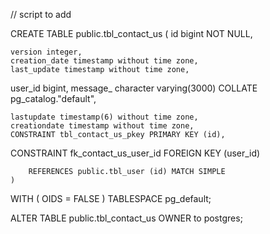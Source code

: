 // script to add


CREATE TABLE public.tbl_contact_us
(
        id bigint NOT NULL,
 
    version integer,
    creation_date timestamp without time zone,
    last_update timestamp without time zone,
  user_id bigint,
    message_ character varying(3000) COLLATE pg_catalog."default",

    lastupdate timestamp(6) without time zone,
    creationdate timestamp without time zone,
    CONSTRAINT tbl_contact_us_pkey PRIMARY KEY (id),
  CONSTRAINT fk_contact_us_user_id FOREIGN KEY (user_id) 
	
        REFERENCES public.tbl_user (id) MATCH SIMPLE
	)



WITH (
    OIDS = FALSE
)
TABLESPACE pg_default;

ALTER TABLE public.tbl_contact_us
    OWNER to postgres;

